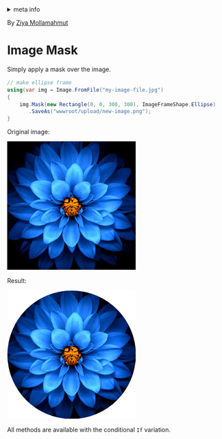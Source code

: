 <!-- meta tags details, will be assigned to meta tags inside header by js -->
<div id="meta-info">
<details><summary>meta info</summary>

> * Title: <i id="md-title">LazZiya.ImageResize - Image Mask</i>
> * Keywords: <i id="md-keywords">asp.net-core, image, resize, crop, scale, text watermark, animated, gif, conditional, frame, border, fill, mask</i>
> * Description: <i id="md-description">Image resizing tool for .Net applications to resize images and add text/image watermark, Supports most common image types including animated gif.</i>
> * Author: <i id="md-author">Ziya Mollamahmut</i>
> * Date: <i id="md-date">11-Mar-2021</i>
> * Image: <i id="md-image">https://github.com/LazZiya/Docs/raw/master/LazZiya.ImageResize/v4.1/images/lazziya-imageresize-logo.png</i>
> * Image-alt: <i id="md-image-alt">LazZiya.ImageResize Logo</i>
> * Version: <i id="md-version">v4.1</i>

</details>
</div>

By [Ziya Mollamahmut](https://github.com/LazZiya)

# Image Mask

Simply apply a mask over the image.

````csharp
// make ellipse frame
using(var img = Image.FromFile("my-image-file.jpg")
{
    img.Mask(new Rectangle(0, 0, 300, 300), ImageFrameShape.Ellipse)
       .SaveAs("wwwroot/upload/new-image.png");
}
````

Original image: 

![Original image](https://github.com/LazZiya/Docs/raw/master/LazZiya.ImageResize/v4.1/images/sample-flower.png)

Result:

![Resized with frame](https://github.com/LazZiya/Docs/raw/master/LazZiya.ImageResize/v4.1/images/masked-flower.png)

All methods are available with the conditional `If` variation.